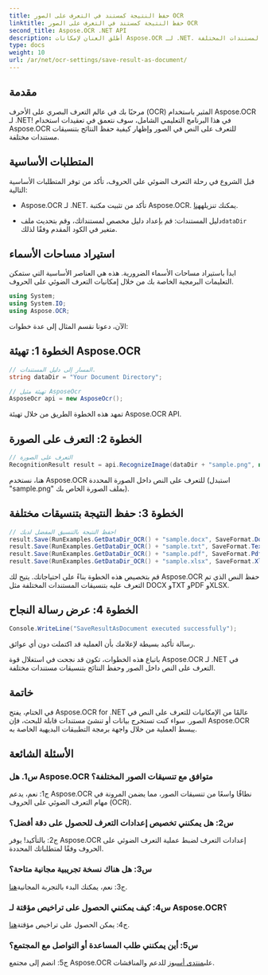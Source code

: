 ```yaml
---
title: حفظ النتيجة كمستند في التعرف على الصور OCR
linktitle: حفظ النتيجة كمستند في التعرف على الصور OCR
second_title: Aspose.OCR .NET API
description: أطلق العنان لإمكانات Aspose.OCR لـ .NET. يمكنك التعرف بسهولة على النص الموجود في الصور وحفظ النتائج بتنسيقات المستندات المختلفة.
type: docs
weight: 10
url: /ar/net/ocr-settings/save-result-as-document/
---
```

## مقدمة

مرحبًا بك في عالم التعرف البصري على الأحرف (OCR) المثير باستخدام Aspose.OCR لـ .NET! في هذا البرنامج التعليمي الشامل، سوف نتعمق في تعقيدات استخدام Aspose.OCR للتعرف على النص في الصور وإظهار كيفية حفظ النتائج بتنسيقات مستندات مختلفة.

## المتطلبات الأساسية

قبل الشروع في رحلة التعرف الضوئي على الحروف، تأكد من توفر المتطلبات الأساسية التالية:

-  Aspose.OCR لـ .NET. تأكد من تثبيت مكتبة Aspose.OCR. يمكنك تنزيله[هنا](https://releases.aspose.com/ocr/net/).

-  دليل المستندات: قم بإعداد دليل مخصص لمستنداتك، وقم بتحديث ملف`dataDir` متغير في الكود المقدم وفقًا لذلك.

## استيراد مساحات الأسماء

ابدأ باستيراد مساحات الأسماء الضرورية. هذه هي العناصر الأساسية التي ستمكن التعليمات البرمجية الخاصة بك من خلال إمكانيات التعرف الضوئي على الحروف.

```csharp
using System;
using System.IO;
using Aspose.OCR;
```

الآن، دعونا نقسم المثال إلى عدة خطوات:

## الخطوة 1: تهيئة Aspose.OCR

```csharp
// المسار إلى دليل المستندات.
string dataDir = "Your Document Directory";

// تهيئة مثيل AsposeOcr
AsposeOcr api = new AsposeOcr();
```

تمهد هذه الخطوة الطريق من خلال تهيئة Aspose.OCR API.

## الخطوة 2: التعرف على الصورة

```csharp
// التعرف على الصورة
RecognitionResult result = api.RecognizeImage(dataDir + "sample.png", new RecognitionSettings { });
```

هنا، نستخدم Aspose.OCR للتعرف على النص داخل الصورة المحددة (استبدل "sample.png" بملف الصورة الخاص بك).

## الخطوة 3: حفظ النتيجة بتنسيقات مختلفة

```csharp
// احفظ النتيجة بالتنسيق المفضل لديك
result.Save(RunExamples.GetDataDir_OCR() + "sample.docx", SaveFormat.Docx);
result.Save(RunExamples.GetDataDir_OCR() + "sample.txt", SaveFormat.Text);
result.Save(RunExamples.GetDataDir_OCR() + "sample.pdf", SaveFormat.Pdf);
result.Save(RunExamples.GetDataDir_OCR() + "sample.xlsx", SaveFormat.Xlsx);
```

قم بتخصيص هذه الخطوة بناءً على احتياجاتك. يتيح لك Aspose.OCR حفظ النص الذي تم التعرف عليه بتنسيقات المستندات المختلفة مثل DOCX وTXT وPDF وXLSX.

## الخطوة 4: عرض رسالة النجاح

```csharp
Console.WriteLine("SaveResultAsDocument executed successfully");
```

رسالة تأكيد بسيطة لإعلامك بأن العملية قد اكتملت دون أي عوائق.

باتباع هذه الخطوات، تكون قد نجحت في استغلال قوة Aspose.OCR لـ .NET في التعرف على النص داخل الصور وحفظ النتائج بتنسيقات مستندات مختلفة.

## خاتمة

في الختام، يفتح Aspose.OCR for .NET عالمًا من الإمكانيات للتعرف على النص في الصور. سواء كنت تستخرج بيانات أو تنشئ مستندات قابلة للبحث، فإن Aspose.OCR يبسط العملية من خلال واجهة برمجة التطبيقات البديهية الخاصة به.

## الأسئلة الشائعة

### س1. هل Aspose.OCR متوافق مع تنسيقات الصور المختلفة؟

ج1: نعم، يدعم Aspose.OCR نطاقًا واسعًا من تنسيقات الصور، مما يضمن المرونة في مهام التعرف الضوئي على الحروف (OCR).

### س2: هل يمكنني تخصيص إعدادات التعرف للحصول على دقة أفضل؟

ج2: بالتأكيد! يوفر Aspose.OCR إعدادات التعرف لضبط عملية التعرف الضوئي على الحروف وفقًا لمتطلباتك المحددة.

### س3: هل هناك نسخة تجريبية مجانية متاحة؟

 ج3: نعم، يمكنك البدء بالتجربة المجانية[هنا](https://releases.aspose.com/).

### س4: كيف يمكنني الحصول على تراخيص مؤقتة لـ Aspose.OCR؟

 ج4: يمكن الحصول على تراخيص مؤقتة[هنا](https://purchase.aspose.com/temporary-license/).

### س5: أين يمكنني طلب المساعدة أو التواصل مع المجتمع؟

 ج5: انضم إلى مجتمع Aspose.OCR على[منتدى أسبوز](https://forum.aspose.com/c/ocr/16) للدعم والمناقشات.